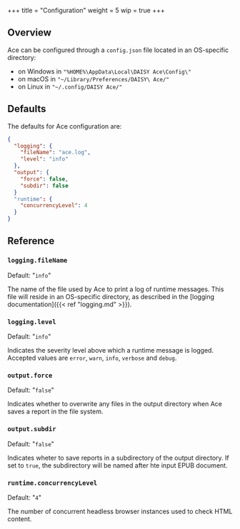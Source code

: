 +++
title = "Configuration"
weight = 5
wip = true
+++

## Overview

Ace can be configured through a `config.json` file located in an OS-specific directory:

- on Windows in `"%HOME%\AppData\Local\DAISY Ace\Config\"`
- on macOS in `"~/Library/Preferences/DAISY\ Ace/"`
- on Linux in `"~/.config/DAISY Ace/"`

## Defaults

The defaults for Ace configuration are:

```json
{
  "logging": {
    "fileName": "ace.log",
    "level": "info"
  },
  "output": {
    "force": false,
    "subdir": false
  }
  "runtime": {
    "concurrencyLevel": 4
  }
}
```

## Reference

### `logging.fileName`

Default: "`info`"

The name of the file used by Ace to print a log of runtime messages. This file will reside in an OS-specific directory, as described in the [logging documentation]({{< ref "logging.md" >}}).

### `logging.level`

Default: "`info`"

Indicates the severity level above which a runtime message is logged. Accepted values are `error`, `warn`, `info`, `verbose` and `debug`.

### `output.force`

Default: "`false`"

Indicates whether to overwrite any files in the output directory when Ace saves a report in the file system.

### `output.subdir`

Default: "`false`"

Indicates wheter to save reports in a subdirectory of the output directory. If set to `true`, the subdirectory will be named after hte input EPUB document.

### `runtime.concurrencyLevel`

Default: "`4`"

The number of concurrent headless browser instances used to check HTML content.



